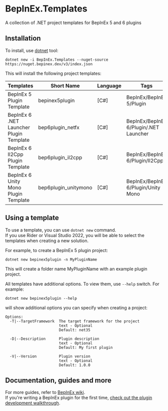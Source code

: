 # BepInEx.Templates

A collection of .NET project templates for BepInEx 5 and 6 plugins

## Installation

To install, use [dotnet](https://dotnet.microsoft.com/download) tool:

```
dotnet new -i BepInEx.Templates --nuget-source https://nuget.bepinex.dev/v3/index.json
```

This will install the following project templates:

| Templates                                    | Short Name           | Language   | Tags                                   |
| -------------------------------------------- | -------------------- | ---------- | -------------------------------------- |
| BepInEx 5 Plugin Template                    | bepinex5plugin       | [C#]       | BepInEx/BepInEx 5/Plugin               |
| BepInEx 6 .NET Launcher Plugin Template      | bep6plugin_netfx     | [C#]       | BepInEx/BepInEx 6/Plugin/.NET Launcher |
| BepInEx 6 Il2Cpp Plugin Template             | bep6plugin_il2cpp    | [C#]       | BepInEx/BepInEx 6/Plugin/Il2Cpp        |
| BepInEx 6 Unity Mono Plugin Template         | bep6plugin_unitymono | [C#]       | BepInEx/BepInEx 6/Plugin/Unity Mono    |

## Using a template

To use a template, you can use `dotnet new` command.  
If you use Rider or Visual Studio 2022, you will be able to select the templates when creating a new solution.

For example, to create a BepInEx 5 plugin project:
```
dotnet new bepinex5plugin -n MyPluginName
```

This will create a folder name MyPluginName with an example plugin project.

All templates have additional options. To view them, use `--help` switch. For example:

```
dotnet new bepinex5plugin --help
```

will show additional options you can specify when creating a project:

```
Options:
  -T|--TargetFramework  The target framework for the project
                        text - Optional
                        Default: net35

  -D|--Description      Plugin description
                        text - Optional
                        Default: My first plugin

  -V|--Version          Plugin version
                        text - Optional
                        Default: 1.0.0
```

## Documentation, guides and more

For more guides, refer to [BepInEx wiki](https://bepinex.github.io/bepinex_docs/master/articles/index.html).  
If you're writing a BepInEx plugin for the first time, [check out the plugin development walkthrough](https://bepinex.github.io/bepinex_docs/master/articles/dev_guide/plugin_tutorial/index.html).
